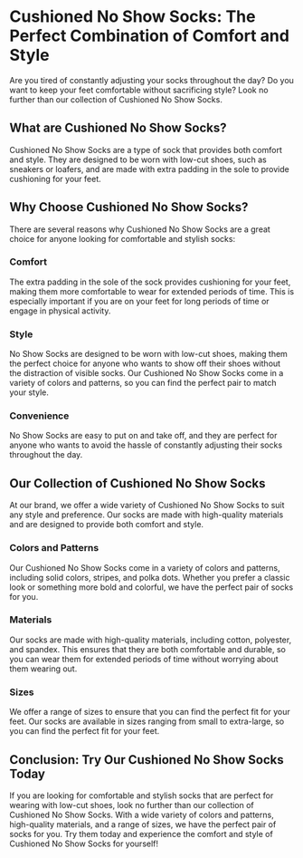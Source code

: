 # Cushioned No Show Socks: The Perfect Combination of Comfort and Style

Are you tired of constantly adjusting your socks throughout the day? Do you want to keep your feet comfortable without sacrificing style? Look no further than our collection of Cushioned No Show Socks.

## What are Cushioned No Show Socks?

Cushioned No Show Socks are a type of sock that provides both comfort and style. They are designed to be worn with low-cut shoes, such as sneakers or loafers, and are made with extra padding in the sole to provide cushioning for your feet.

## Why Choose Cushioned No Show Socks?

There are several reasons why Cushioned No Show Socks are a great choice for anyone looking for comfortable and stylish socks:

### Comfort

The extra padding in the sole of the sock provides cushioning for your feet, making them more comfortable to wear for extended periods of time. This is especially important if you are on your feet for long periods of time or engage in physical activity.

### Style

No Show Socks are designed to be worn with low-cut shoes, making them the perfect choice for anyone who wants to show off their shoes without the distraction of visible socks. Our Cushioned No Show Socks come in a variety of colors and patterns, so you can find the perfect pair to match your style.

### Convenience

No Show Socks are easy to put on and take off, and they are perfect for anyone who wants to avoid the hassle of constantly adjusting their socks throughout the day.

## Our Collection of Cushioned No Show Socks

At our brand, we offer a wide variety of Cushioned No Show Socks to suit any style and preference. Our socks are made with high-quality materials and are designed to provide both comfort and style.

### Colors and Patterns

Our Cushioned No Show Socks come in a variety of colors and patterns, including solid colors, stripes, and polka dots. Whether you prefer a classic look or something more bold and colorful, we have the perfect pair of socks for you.

### Materials

Our socks are made with high-quality materials, including cotton, polyester, and spandex. This ensures that they are both comfortable and durable, so you can wear them for extended periods of time without worrying about them wearing out.

### Sizes

We offer a range of sizes to ensure that you can find the perfect fit for your feet. Our socks are available in sizes ranging from small to extra-large, so you can find the perfect fit for your feet.

## Conclusion: Try Our Cushioned No Show Socks Today

If you are looking for comfortable and stylish socks that are perfect for wearing with low-cut shoes, look no further than our collection of Cushioned No Show Socks. With a wide variety of colors and patterns, high-quality materials, and a range of sizes, we have the perfect pair of socks for you. Try them today and experience the comfort and style of Cushioned No Show Socks for yourself!